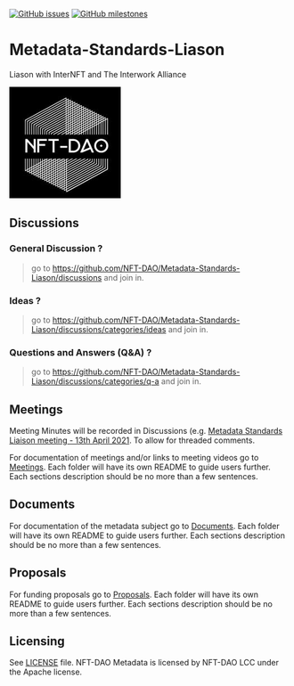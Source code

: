 [![GitHub issues](https://img.shields.io/github/issues/NFT-DAO/Metadata-Standards-Liason?style=flat-square)](https://github.com/NFT-DAO/Metadata-Standards-Liason/issues)
[![GitHub milestones](https://img.shields.io/github/milestones/open/NFT-DAO/Metadata-Standards-Liason?style=flat-square)](https://github.com/NFT-DAO/Metadata-Standards-Liason/milestones)

# Metadata-Standards-Liason
Liason with InterNFT and The Interwork Alliance 

<img src="Documents/Graphics/NFT-DAO.jpg" width="200">

## Discussions

### General Discussion ?
> go to https://github.com/NFT-DAO/Metadata-Standards-Liason/discussions and join in.
### Ideas ?
> go to https://github.com/NFT-DAO/Metadata-Standards-Liason/discussions/categories/ideas and join in.
### Questions and Answers (Q&A) ?
> go to https://github.com/NFT-DAO/Metadata-Standards-Liason/discussions/categories/q-a and join in.

## Meetings

Meeting Minutes will be recorded in Discussions (e.g. [Metadata Standards Liaison meeting - 13th April 2021](https://github.com/NFT-DAO/Metadata-Standards-Liason/discussions/3). To allow for threaded comments.

For documentation of meetings and/or links to meeting videos go to [Meetings](/Meetings). Each folder will have its own README to guide users further. Each sections description should be no more than a few sentences.

## Documents

For documentation of the metadata subject go to [Documents](/Documents/). Each folder will have its own README to guide users further. Each sections description should be no more than a few sentences.

## Proposals

For funding proposals go to [Proposals](Proposals/). Each folder will have its own README to guide users further. Each sections description should be no more than a few sentences.

## Licensing

See [LICENSE](LICENSE.txt) file. NFT-DAO Metadata is licensed by NFT-DAO LCC under the Apache license. 

